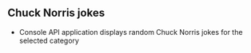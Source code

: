 ## Chuck Norris jokes

+ Console API application displays random Chuck Norris jokes for the selected category